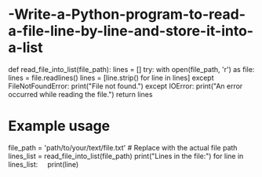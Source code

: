 # -Write-a-Python-program-to-read-a-file-line-by-line-and-store-it-into-a-list

def read_file_into_list(file_path):
    lines = []
    try:
        with open(file_path, 'r') as file:
            lines = file.readlines()
            lines = [line.strip() for line in lines]
    except FileNotFoundError:
        print("File not found.")
    except IOError:
        print("An error occurred while reading the file.")
    return lines

# Example usage
file_path = 'path/to/your/text/file.txt'  # Replace with the actual file path
lines_list = read_file_into_list(file_path)
print("Lines in the file:")
for line in lines_list:
    print(line)
